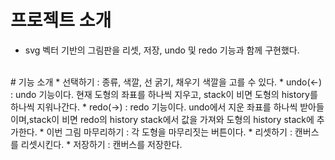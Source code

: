 # 프로젝트 소개

- svg 벡터 기반의 그림판을 리셋, 저장, undo 및 redo 기능과 함께 구현했다.

<br/>
# 기능 소개 
* 선택하기 : 종류, 색깔, 선 굵기, 채우기 색깔을 고를 수 있다.
* undo(<-) : undo 기능이다. 현재 도형의 좌표를 하나씩 지우고, stack이 비면 도형의 history를 하나씩 지워나간다.  
* redo(->) : redo 기능이다. undo에서 지운 좌표를 하나씩 받아들이며,stack이 비면 redo의 history stack에서 값을 가져와 도형의 history stack에 추가한다. 
* 이번 그림 마무리하기 : 각 도형을 마무리짓는 버튼이다. 
* 리셋하기 : 캔버스를 리셋시킨다. 
* 저장하기 : 캔버스를 저장한다.
